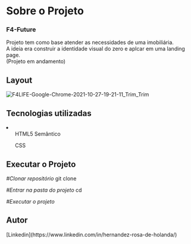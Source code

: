 <div>
  <h1>Sobre o Projeto</h1>

  <h3>F4-Future</h3> 
  <p>Projeto tem como base atender as necessidades de uma imobiliária.</br>
     A ideia era construir a identidade visual do zero e aplcar em uma landing page.</br>
     (Projeto em andamento)
  </p>
<h2>Layout</h2>

![F4LIFE-Google-Chrome-2021-10-27-19-21-11_Trim_Trim](https://user-images.githubusercontent.com/82759865/139156442-414a1b52-411a-4e71-881b-c6753190c2da.gif)

<h2>Tecnologias utilizadas</h2>

<li>
  <ul>HTML5 Semântico</ul>
    <ul>CSS</ul>
</li>

<h2>Executar o Projeto</h2>

<i>#Clonar repositório</i>
git clone 

<i>#Entrar na pasta do projeto</i>
cd 

<i>#Executar o projeto</i>

<h2>Autor</h2> 
[Linkedin](https://www.linkedin.com/in/hernandez-rosa-de-holanda/)
</div> 
